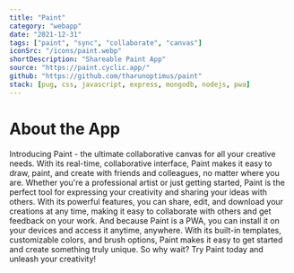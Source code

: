 ```yaml
---
title: "Paint"
category: "webapp"
date: "2021-12-31"
tags: ["paint", "sync", "collaborate", "canvas"]
iconSrc: "/icons/paint.webp"
shortDescription: "Shareable Paint App"
source: "https://paint.cyclic.app/"
github: "https://github.com/tharunoptimus/paint"
stack: [pug, css, javascript, express, mongodb, nodejs, pwa]
---
```


# About the App

Introducing Paint - the ultimate collaborative canvas for all your creative needs. With its real-time, collaborative interface, Paint makes it easy to draw, paint, and create with friends and colleagues, no matter where you are. Whether you're a professional artist or just getting started, Paint is the perfect tool for expressing your creativity and sharing your ideas with others. With its powerful features, you can share, edit, and download your creations at any time, making it easy to collaborate with others and get feedback on your work. And because Paint is a PWA, you can install it on your devices and access it anytime, anywhere. With its built-in templates, customizable colors, and brush options, Paint makes it easy to get started and create something truly unique. So why wait? Try Paint today and unleash your creativity!
